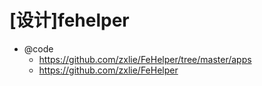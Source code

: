# [设计]fehelper

- @code
    - https://github.com/zxlie/FeHelper/tree/master/apps
    - https://github.com/zxlie/FeHelper